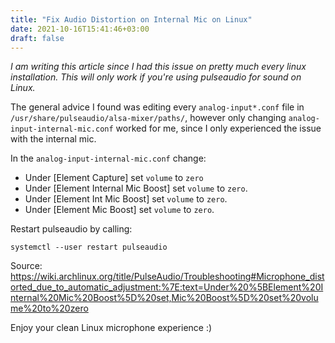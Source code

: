 ```yaml
---
title: "Fix Audio Distortion on Internal Mic on Linux"
date: 2021-10-16T15:41:46+03:00
draft: false
---
```

_I am writing this article since I had this issue on pretty much every linux installation._
_This will only work if you're using pulseaudio for sound on Linux._

The general advice I found was editing every `analog-input*.conf` file in `/usr/share/pulseaudio/alsa-mixer/paths/`, however only changing `analog-input-internal-mic.conf` worked for me, since I only experienced the issue with the internal mic.

In the `analog-input-internal-mic.conf` change:
- Under [Element Capture] set `volume` to `zero`
- Under [Element Internal Mic Boost] set `volume` to `zero`.
- Under [Element Int Mic Boost] set `volume` to `zero`.
- Under [Element Mic Boost] set `volume` to `zero`.

Restart pulseaudio by calling:
```
systemctl --user restart pulseaudio
```

Source: https://wiki.archlinux.org/title/PulseAudio/Troubleshooting#Microphone_distorted_due_to_automatic_adjustment:%7E:text=Under%20%5BElement%20Internal%20Mic%20Boost%5D%20set,Mic%20Boost%5D%20set%20volume%20to%20zero

Enjoy your clean Linux microphone experience :)
